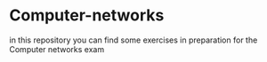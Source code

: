 # Computer-networks
in this repository you can find some exercises in preparation for the Computer networks exam
